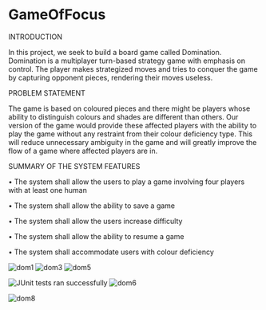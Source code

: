 # GameOfFocus

INTRODUCTION 

In this project, we seek to build a board game called Domination. Domination is a 
multiplayer turn-based strategy game with emphasis on control. The player makes 
strategized moves and tries to conquer the game by capturing opponent pieces, 
rendering their moves useless. 

PROBLEM STATEMENT 

The game is based on coloured pieces and there might be players whose ability to 
distinguish colours and shades are different than others. Our version of the game 
would provide these affected players with the ability to play the game without any 
restraint from their colour deficiency type. This will reduce unnecessary ambiguity 
in the game and will greatly improve the flow of a game where affected players are 
in.

SUMMARY OF THE SYSTEM FEATURES 

• The system shall allow the users to play a game involving four players with at least one human 

• The system shall allow the ability to save a game 

• The system shall allow the users increase difficulty 

• The system shall allow the ability to resume a game 

• The system shall accommodate users with colour deficiency 
 
![dom1](https://user-images.githubusercontent.com/77641869/172978476-eb5ef709-2530-4b75-983e-8e6833b24e45.PNG)
![dom3](https://user-images.githubusercontent.com/77641869/172978497-7a8bd478-15b4-42cf-b8c1-558d5c80d444.PNG)
![dom5](https://user-images.githubusercontent.com/77641869/172978503-483495ef-c0c9-4819-9840-4e0368fe0ae1.PNG)

![JUnit tests ran successfully ](https://user-images.githubusercontent.com/77641869/172978739-b7701262-3bc1-4447-a119-dce684b1781c.png)
![dom6](https://user-images.githubusercontent.com/77641869/172979113-af617a42-541f-47df-9da7-d6b797a37a8e.PNG)

![dom8](https://user-images.githubusercontent.com/77641869/172979127-76b1954d-db0b-4854-9951-712a2a646192.PNG)
